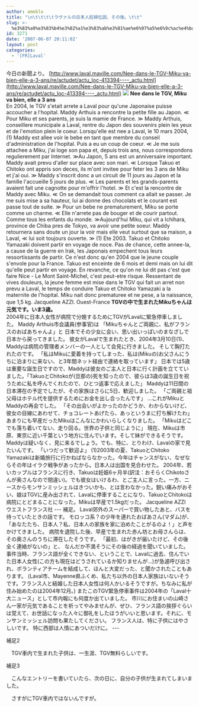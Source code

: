 ```yaml
---
author: ameblo
title: "\n\t\t\t\tラヴァルの日本人妊婦伝説、その後。\t\t"
slug: >-
  %e3%83%a9%e3%83%b4%e3%82%a1%e3%83%ab%e3%81%ae%e6%97%a5%e6%9c%ac%e4%ba%ba%e5%a6%8a%e5%a9%a6%e4%bc%9d%e8%aa%ac%e3%80%81%e3%81%9d%e3%81%ae%e5%be%8c%e3%80%82
id: 3271
date: '2007-06-07 20:11:02'
layout: post
categories:
  - '[FR]Laval'
---
```


今日の新聞より。 [http://www.laval.maville.com/Nee-dans-le-TGV-Miku-va-bien-elle-a-3-ans/re/actudet/actu_loc-413394----_actu.html](http://www.laval.maville.com/Nee-dans-le-TGV-Miku-va-bien-elle-a-3-ans/re/actudet/actu_loc-413394----_actu.html) ![](http://photos.ouestfrance-enligne.com/2007/06/07/lv10_1127164_2_20070606_px_300__w_ouestfrance_.jpg) <span style="FONT-WEIGHT: bold">Nee dans le TGV, Miku va bien, elle a 3 ans</span>  
En 2004, le TGV s'etait arrete a Laval pour qu'une Japonaise puisse accoucher a l'hopital. Maddy Arthuis a rencontre la petite fille au Japon. ≪ Pour Miku et ses parents, je suis la mamie de France. ≫ Maddy Arthuis, conseillere municipale a Laval, rentre du Japon des souvenirs plein les yeux et de l'emotion plein le coeur. Lorsqu'elle est nee a Laval, le 10 mars 2004, (1) Maddy est allee voir le bebe en tant que membre du conseil d'administration de l'hopital. Puis a eu un coup de coeur. ≪ Je me suis attachee a Miku, j'ai loge son papa et, depuis trois ans, nous correspondons regulierement par Internet. ≫Au Japon, 5 ans est un anniversaire important. Maddy avait prevu d'aller sur place avec son mari. ≪ Lorsque Takuo et Chitoko ont appris son deces, ils m'ont invitee pour feter les 3 ans de Miku et j'ai oui. ≫ Maddy s'inscrit donc a un circuit de 11 jours au Japon et la famille l'accueille 5 jours de plus. ≪ Les parents et les grands-parents avaient fait une cagnotte pour m'offrir l'hotel. ≫ Et c'est la rencontre de Maddy avec Miku. ≪ On se demandait tous comment ca allait se passer. Je me suis mise a sa hauteur, lui ai donne des chocolats et le courant est passe tout de suite. ≫ Pour un bebe ne prematurement, Miku se porte comme un charme. ≪ Elle n'arrete pas de bouger et de courir partout. Comme tous les enfants du monde. ≫Aujourd'hui Miku, qui vit a Ichihara, province de Chiba pres de Tokyo, va avoir une petite soeur. Maddy retournera sans doute un jour la voir mais elle veut surtout que sa maison, a Laval, ≪ lui soit toujours ouverte. ≫ (1) Ete 2003\. Takuo et Chitoko Yamazaki doivent partir en voyage de noce. Pas de chance, cette annee-la, a cause de la guerre en Irak, les Japonais empechent tous leurs ressortissants de partir. Ce n'est donc qu'en 2004 que le jeune couple s'envole pour la France. Takuo est enceinte de 6 mois et demi mais on lui dit qu'elle peut partir en voyage. En revanche, ce qu'on ne lui dit pas c'est que faire Nice - Le Mont Saint-Michel, c'est peut-etre risque. Ressentant de vives douleurs, la jeune femme est mise dans le TGV qui fait un arret non prevu a Laval, le temps de conduire Takuo et Chitoko Yamazaki a la maternite de l'hopital. Miku nait donc prematuree et ne pese, a la naissance, que 1,5 kg. Jacqueline AZZI. Ouest-France <span style="FONT-WEIGHT: bold">TGVの中で生まれたMikuちゃんは元気です。いま3歳。</span>  
2004年に日本人女性が病院で分娩するためにTGVがLavalに緊急停車しました。 Maddy Arthuis市会議員(参事官)は 「Mikuちゃんとご両親に、私がフランスのおばあちゃんよ」と 日本でその少女に会い、思い出いっぱいのまなざしで日本から戻ってきました。 彼女がLavalで生まれたとき、2004年3月10日(1)、Maddyは病院の管理者メンバーの一人として会見に行きました。 そして胸打たれたのです。 「私はMikuに愛着を持ってしまった、私は(Mikuの)お父さんにうちに泊まりに来ない、と3年間ネット経由で連絡を取っています」 日本では5歳は重要な誕生日ですので、Maddyは彼女のご主人と日本に行く計画を立てていました。「TakuoとChitokoが(旦那の)死を知ったので、彼らは3歳の誕生日を祝うために私を呼んでくれたので、ひとつ返事で応えました」 Maddyは11日間の日本滞在の予定でしたが、その家族はさらに5日、歓迎しました。 「ご両親と祖父母はホテル代を提供するためにお金を出し合ったんです」 …これがMikuとMaddyの再会でした。 「その出会いがよかったのかどうか、わからないけど、彼女の目線にあわせて、チョコレートあげたら、あっというまに打ち解けたわ」 あまりにも早産だったMikuはこんなにかわいらしくなりました。 「Mikuはどこでも落ち着いてない、走り回る。世界の子供と同じように」 現在、Mikuは市原、東京に近い千葉という地方に住んでいます。そして妹ができるそうです。Maddyは疑いなく、見に来るでしょう。でも、特に、とりわけ、Lavalの家で見たいんです。 「いつだって歓迎よ」 (1)2003年の夏、TakuoとChitoko Yamazakiは新婚旅行に行かねばならなかった。今年はチャンスがない、なぜならその年はイラク戦争があったから。日本人は出国を見合わせた。 2004年、若いカップルはフランスに行き、Takuoは妊娠6ヶ月半(訳注：おそらくChikotoさんが奥さんなので間違い)。でも彼女はいけるわ、とご主人に言った。一方、ニースからモンサンミッシェルはきついかも、とは言わなかった。鋭い痛みがおそい、娘はTGVに産み出されて、Lavalに停車することになり、TakuoとChitokoは病院にとどまることになった。Mikuは早産で1.5kgだった。 Jacqueline AZZI　ウエストフランス社 --- 補足。 Laval郊外のスーパーで買い物したあと、バスを待っていたときの話です。 モロッコ系？の少年を連れたおばあさん(マダム)が、 「あなたたち、日本人？私、日本人の家族を家に泊めたことがるのよ！」と声をかけてきました。 病院を退院した後、早産で生まれた赤ん坊とお母さんらは、その奥さんのうちに滞在したそうです。 「最初、はがきが届いたけど、その後全く連絡がないの」と、 なんだか不満そうにその後の経過を聞いていました。 事件当時、フランス語が全くできない、ということで、Lavalに過去、住んでいた日本人女性(この方も現在はどうされているか知りませんが…)が急遽呼び出され、ボランティアチームを結成して、ほんと大変だった、と聞かされたこともあります。 (Laval市、Mayenne県ふくめ、私たち以外の日本人家族はいないそうです。フランス人と結婚した日本人女性は何人かいるそうですが。ちなみに私が住み始めたのは2004年12月。) またこのTGV緊急停車事件は2004年の「Laval十大ニュース」として市内報にも何度か出ていました。 市川にお住まいの山崎さん一家が元気であることを祈ってやみませんが、ぜひ、フランス語の挨拶ぐらいは覚えて、お世話になった人々に御礼をしたほうがいいと思います。それに、モンサンミッシェル訪問も果たしてください。 フランス人は、特に子供にはやさしいです。 特に西部は人情にあついだけに。 ---

補足2

　TGV車内で生まれた子供は、一生涯、TGV無料らしいです。

補足3

　こんなエントリーを書いていたら、次の日に、自分の子供が生まれてしまいました。

　さすがにTGV車内ではないんですが。